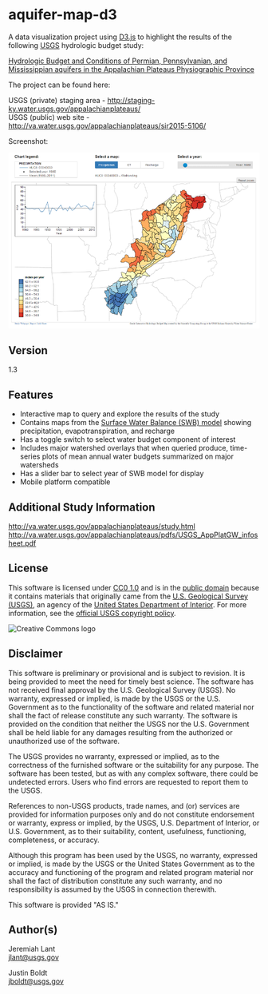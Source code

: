 # aquifer-map-d3

A data visualization project using [D3.js] to highlight the results of the following [USGS] hydrologic budget study:

[Hydrologic Budget and Conditions of Permian, Pennsylvanian, and Mississippian aquifers in the Appalachian Plateaus Physiographic Province](http://pubs.usgs.gov/sir/2015/5106/sir20155106.pdf)

The project can be found here:

USGS (private) staging area - http://staging-ky.water.usgs.gov/appalachianplateaus/  
USGS (public) web site - http://va.water.usgs.gov/appalachianplateaus/sir2015-5106/

Screenshot:

![aquifer-map](images/aquifer-map.png)

## Version

1.3

## Features

* Interactive map to query and explore the results of the study
* Contains maps from the [Surface Water Balance (SWB) model] showing precipitation, evapotranspiration, and recharge
* Has a toggle switch to select water budget component of interest
* Includes major watershed overlays that when queried produce, time-series plots of mean annual water budgets summarized on major watersheds
* Has a slider bar to select year of SWB model for display
* Mobile platform compatible

## Additional Study Information

http://va.water.usgs.gov/appalachianplateaus/study.html  
http://va.water.usgs.gov/appalachianplateaus/pdfs/USGS_AppPlatGW_infosheet.pdf


## License
This software is licensed under [CC0 1.0] and is in the [public domain] because it contains materials that originally
came from the [U.S. Geological Survey (USGS)], an agency of the [United States Department of Interior]. For more
information, see the [official USGS copyright policy].

![Creative Commons logo](http://i.creativecommons.org/p/zero/1.0/88x31.png)

## Disclaimer  

This software is preliminary or provisional and is subject to revision. It is being provided to meet the need for timely
best science. The software has not received final approval by the U.S. Geological Survey (USGS). No warranty, expressed
or implied, is made by the USGS or the U.S. Government as to the functionality of the software and related material nor
shall the fact of release constitute any such warranty. The software is provided on the condition that neither the USGS
nor the U.S. Government shall be held liable for any damages resulting from the authorized or unauthorized use of the
software.

The USGS provides no warranty, expressed or implied, as to the correctness of the furnished software or the suitability
for any purpose. The software has been tested, but as with any complex software, there could be undetected errors. Users
who find errors are requested to report them to the USGS.

References to non-USGS products, trade names, and (or) services are provided for information purposes only and do not
constitute endorsement or warranty, express or implied, by the USGS, U.S. Department of Interior, or U.S. Government, as
to their suitability, content, usefulness, functioning, completeness, or accuracy.

Although this program has been used by the USGS, no warranty, expressed or implied, is made by the USGS or the United
States Government as to the accuracy and functioning of the program and related program material nor shall the fact of
distribution constitute any such warranty, and no responsibility is assumed by the USGS in connection therewith.

This software is provided "AS IS."

## Author(s)

Jeremiah Lant  
jlant@usgs.gov

Justin Boldt  
jboldt@usgs.gov


[public domain]:https://en.wikipedia.org/wiki/Public_domain
[CC0 1.0]:http://creativecommons.org/publicdomain/zero/1.0/
[U.S. Geological Survey]:https://www.usgs.gov/
[USGS]:https://www.usgs.gov/
[U.S. Geological Survey (USGS)]:https://www.usgs.gov/
[USGS Fundamental Science Practices]:https://www2.usgs.gov/fsp/fsp_disclaimers.asp
[United States Department of Interior]:https://www.doi.gov/
[official USGS copyright policy]:http://www.usgs.gov/visual-id/credit_usgs.html#copyright/
[U.S. Geological Survey (USGS) Software User Rights Notice]:http://water.usgs.gov/software/help/notice/

[D3.js]:https://d3js.org/
[Surface Water Balance (SWB) model]:http://pubs.usgs.gov/tm/tm6-a31/tm6a31.pdf
